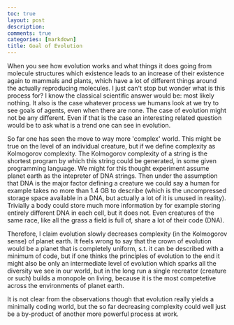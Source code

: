 ```yaml
---
toc: true
layout: post
description: 
comments: true
categories: [markdown]
title: Goal of Evolution
---
```



When you see how evolution works and what things it does going from molecule structures which existence leads to an increase
of their existence again to mammals and plants, which have a lot of different things around the actually reproducing molecules.
I just can't stop but wonder what is this process for? I know the classical scientific answer would be: most likely nothing. 
It also is the case whatever process we humans look at we try to see goals of agents, even when there are none.
The case of evolution might not be any different. Even if that is the case an interesting related question would be to ask
what is a trend one can see in evolution. 

So far one has seen the move to way more 'complex' world. This might be true on the level of an individual creature, but if we define complexity as Kolmogorov complexity.
The Kolmogorov complexity of a string is the shortest program by which this string could be generated, in some given programming language.
We might for this thought experiment assume planet earth as the intepreter of DNA strings. 
Then under the assumption that DNA is the major factor defining a creature we could say a human for example takes no more
than 1.4 GB to describe (which is the uncompressed storage space available in a DNA, but actually a lot of it is unused in reality).
Trivially a body could store much more information by for example storing entirely different DNA in each cell, but it does not.
Even creatures of the same race, like all the grass a field is full of, share a lot of their code (DNA).

Therefore, I claim evolution slowly decreases complexity (in the Kolmogorov sense) of planet earth.
It feels wrong to say that the crown of evolution would be a planet that is completely uniform, s.t. it can be described with a minimum of code,
but if one thinks the principles of evolution to the end it might also be only an intermediate level of evolution which sparks all the diversity we see in our world, but in the long run a single
recreator (creature or such) builds a monopole on living, because it is the most competetive across the environments of planet earth.

It is not clear from the observations though that evolution really yields a minimally coding world, but the so far decreasing complexity could well just be a by-product of another more powerful process at work.


